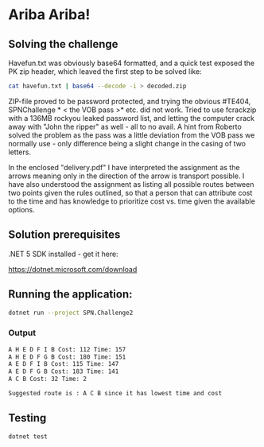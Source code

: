 
# Ariba Ariba!

## Solving the challenge
Havefun.txt was obviously base64 formatted, and a quick test exposed the PK zip header, which leaved the first step to be solved like:
```sh
cat havefun.txt | base64 --decode -i > decoded.zip
```
ZIP-file proved to be password protected, and trying the obvious #TE404, SPNChallenge * < the VOB pass >* etc. did not work. Tried to use fcrackzip with a 136MB rockyou leaked password list, and letting the computer crack away with "John the ripper" as well - all to no avail. A hint from Roberto solved the problem as the pass was a little deviation from the VOB pass we normally use - only difference being a slight change in the casing of two letters.

In the enclosed "delivery.pdf" I have interpreted the assignment as the arrows meaning only in the direction of the arrow is transport possible. I have also understood the assignment as listing all possible routes between two points given the rules outlined, so that a person that can attribute cost to the time and has knowledge to prioritize cost vs. time given the available options.

## Solution prerequisites

.NET 5 SDK installed - get it here:

https://dotnet.microsoft.com/download

## Running the application:

```sh
dotnet run --project SPN.Challenge2 
```

### Output

    
```sh
A H E D F I B Cost: 112 Time: 157
A H E D F G B Cost: 180 Time: 151
A E D F I B Cost: 115 Time: 147
A E D F G B Cost: 183 Time: 141
A C B Cost: 32 Time: 2

Suggested route is : A C B since it has lowest time and cost
```

## Testing

```sh
dotnet test
```